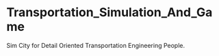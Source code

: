 # Transportation_Simulation_And_Game
Sim City for Detail Oriented Transportation Engineering People.
